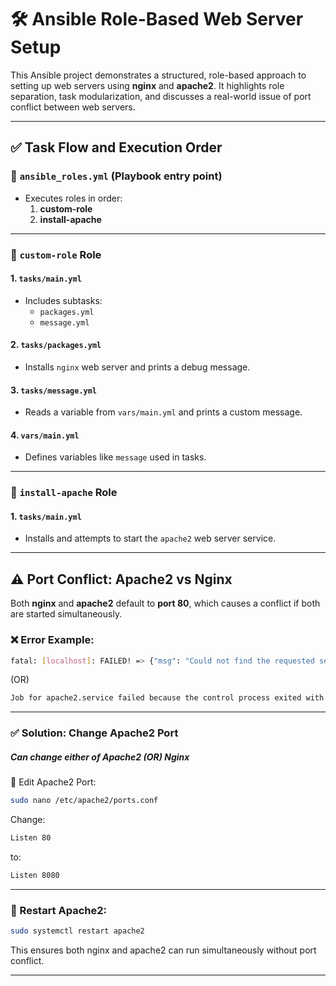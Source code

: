 # 🛠️ Ansible Role-Based Web Server Setup

This Ansible project demonstrates a structured, role-based approach to setting up web servers using **nginx** and **apache2**. It highlights role separation, task modularization, and discusses a real-world issue of port conflict between web servers.

---

## ✅ Task Flow and Execution Order

### 🔹 `ansible_roles.yml` (Playbook entry point)
- Executes roles in order:
  1. **custom-role**
  2. **install-apache**

---

### 🔹 `custom-role` Role

#### 1. `tasks/main.yml`
- Includes subtasks:
  - `packages.yml`
  - `message.yml`

#### 2. `tasks/packages.yml`
- Installs `nginx` web server and prints a debug message.

#### 3. `tasks/message.yml`
- Reads a variable from `vars/main.yml` and prints a custom message.

#### 4. `vars/main.yml`
- Defines variables like `message` used in tasks.

---

### 🔹 `install-apache` Role

#### 1. `tasks/main.yml`
- Installs and attempts to start the `apache2` web server service.

---

## ⚠️ Port Conflict: Apache2 vs Nginx

Both **nginx** and **apache2** default to **port 80**, which causes a conflict if both are started simultaneously.

### ❌ Error Example:

```bash
fatal: [localhost]: FAILED! => {"msg": "Could not find the requested service lighttpd: host"}
```

(OR)

``` bash
Job for apache2.service failed because the control process exited with error code.
```

---

### ✅ Solution: Change Apache2 Port
##### Can change either of Apache2 (OR) Nginx 

🔧 Edit Apache2 Port:
``` bash
sudo nano /etc/apache2/ports.conf
```

Change:
``` bash
Listen 80
```

to:

``` bash
Listen 8080
```

---

### 🔄 Restart Apache2:
``` bash
sudo systemctl restart apache2
```

This ensures both nginx and apache2 can run simultaneously without port conflict.

---